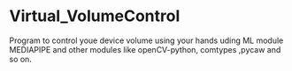 # Virtual_VolumeControl
Program to control youe device volume using your hands
uding ML module MEDIAPIPE and other modules like openCV-python, comtypes ,pycaw and so on.
